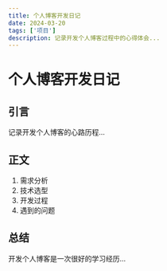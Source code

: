 ```yaml
---
title: 个人博客开发日记
date: 2024-03-20
tags: ['项目']
description: 记录开发个人博客过程中的心得体会...
---
```


# 个人博客开发日记

## 引言
记录开发个人博客的心路历程...

## 正文
1. 需求分析
2. 技术选型
3. 开发过程
4. 遇到的问题

## 总结
开发个人博客是一次很好的学习经历... 